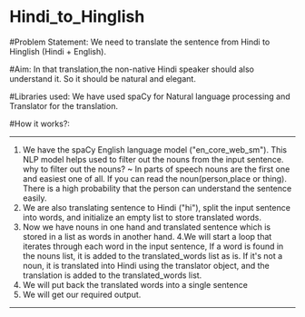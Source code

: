 # Hindi_to_Hinglish

#Problem Statement:
We need to translate the sentence from Hindi to Hinglish (Hindi + English).

#Aim:
In that translation,the non-native Hindi speaker should also understand it. So it should be natural and elegant.

#Libraries used:
We have used spaCy for Natural language processing and Translator for the translation.

#How it works?:
***
  1. We have the spaCy English language model ("en_core_web_sm"). This NLP model helps used to filter out the nouns from the input sentence.
    why to filter out the nouns?
      ~ In parts of speech nouns are the first one and easiest one of all. If you can read the noun(person,place or thing). There is a high probability that the person can understand the sentence easily.
  2. We are also translating sentence to Hindi ("hi"), split the input sentence into words, and initialize an empty list to store translated words.
  3. Now we have nouns in one hand and translated sentence which is stored in a list as words in another hand.
  4.We will start a loop that iterates through each word in the input sentence, If a word is found in the nouns list, it is added to the translated_words list as is. If it's not a noun, it is translated into Hindi using the translator object, and the translation is added to the translated_words list.
  5. We will put back the translated words into a single sentence
  6. We will get our required output.
***
